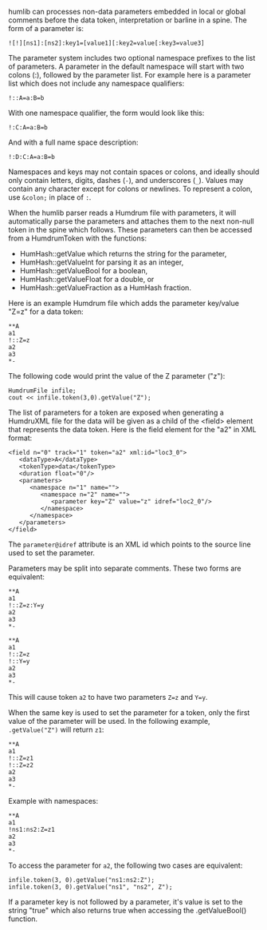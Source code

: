 <!--
vim: ts=3:ft=text
-->

humlib can processes non-data parameters embedded in local or global
comments before the data token, interpretation or barline in a
spine.  The form of a parameter is:


```
![!][ns1]:[ns2]:key1=[value1][:key2=value[:key3=value3]
```

The parameter system includes two optional namespace prefixes to
the list of parameters.  A parameter in the default namespace will
start with two colons (:), followed by the parameter list. For
example here is a parameter list which does not include any namespace
qualifiers:

```
!::A=a:B=b
``` 

With one namespace qualifier, the form would look like this:

```
!:C:A=a:B=b
```

And with a full name space description:

```
!:D:C:A=a:B=b
```

Namespaces and keys may not contain spaces or colons, and ideally
should only contain letters, digits, dashes (`-`), and underscores
(`_`).  Values may contain any character except for colons or newlines.
To represent a colon, use `&colon;` in place of `:`.

When the humlib parser reads a Humdrum file with parameters, it will 
automatically parse the parameters and attaches them to the next non-null
token in the spine which follows.  These parameters can then be accessed
from a HumdrumToken with the functions:

* <span class="mhcf paren">HumHash::getValue</span> which returns the string for the parameter, 
* <span class="mhcf paren">HumHash::getValueInt</span> for parsing it as an integer, 
* <span class="mhcf paren">HumHash::getValueBool</span> for a boolean, 
* <span class="mhcf paren">HumHash::getValueFloat</span> for a double, or 
* <span class="mhcf paren">HumHash::getValueFraction</span> as a HumHash fraction.

Here is an example Humdrum file which adds the parameter key/value
"Z=z" for a data token:

```
**A
a1
!::Z=z
a2
a3
*-
```

The following code would print the value of the Z parameter ("z"):

```
HumdrumFile infile;
cout << infile.token(3,0).getValue("Z");
```

The list of parameters for a token are exposed when generating a
HumdruXML file for the data will be given as a child of the
&lt;field&gt; element that represents the data token.  Here is the
field element for the "a2" in XML format:

```
<field n="0" track="1" token="a2" xml:id="loc3_0">
   <dataType>A</dataType>
   <tokenType>data</tokenType>
   <duration float="0"/>
   <parameters>
      <namespace n="1" name="">
         <namespace n="2" name="">
            <parameter key="Z" value="z" idref="loc2_0"/>
         </namespace>
      </namespace>
   </parameters>
</field>
```

The `parameter@idref` attribute is an XML id which points to the
source line used to set the parameter.

Parameters may be split into separate comments.  These two forms
are equivalent:

```
**A
a1
!::Z=z:Y=y
a2
a3
*-
```

```
**A
a1
!::Z=z
!::Y=y
a2
a3
*-
```

This will cause token `a2` to have two parameters `Z=z` and `Y=y`.


When the same key is used to set the parameter for a token, only
the first value of the parameter will be used.  In the following
example, `.getValue("Z")` will return `z1`:

```
**A
a1
!::Z=z1
!::Z=z2
a2
a3
*-
```

Example with namespaces:

```
**A
a1
!ns1:ns2:Z=z1
a2
a3
*-
```

To access the parameter for `a2`, the following two cases are equivalent:

```
infile.token(3, 0).getValue("ns1:ns2:Z");
infile.token(3, 0).getValue("ns1", "ns2", Z");
```

If a parameter key is not followed by a parameter, it's value is set to the
string "true" which also returns true when accessing the .getValueBool()
function.




